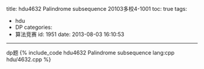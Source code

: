 title: hdu4632 Palindrome subsequence 20103多校4-1001
toc: true
tags:
  - hdu
  - DP
categories:
  - 算法竞赛
id: 1951
date: 2013-08-03 16:10:53
---

dp题
{% include_code hdu4632 Palindrome subsequence lang:cpp hdu/4632.cpp %}